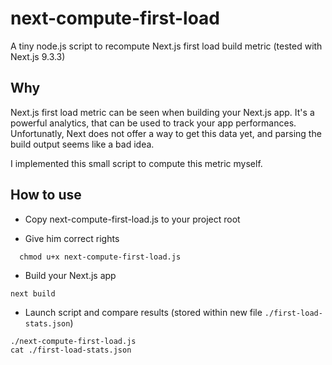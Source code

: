 # next-compute-first-load
A tiny node.js script to recompute Next.js first load build metric (tested with Next.js 9.3.3)

## Why
Next.js first load metric can be seen when building your Next.js app.
It's a powerful analytics, that can be used to track your app performances.
Unfortunatly, Next does not offer a way to get this data yet, and parsing the build output seems like a bad idea.

I implemented this small script to compute this metric myself.

## How to use
- Copy next-compute-first-load.js to your project root

- Give him correct rights
```console
  chmod u+x next-compute-first-load.js
```
  
- Build your Next.js app
```console
next build
```

- Launch script and compare results (stored within new file `./first-load-stats.json`)

```console
./next-compute-first-load.js
cat ./first-load-stats.json
```

